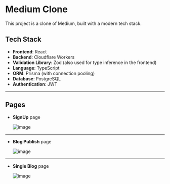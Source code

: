 # Medium Clone

This project is a clone of Medium, built with a modern tech stack.

## Tech Stack

- **Frontend**: React
- **Backend**: Cloudflare Workers
- **Validation Library**: Zod (also used for type inference in the frontend)
- **Language**: TypeScript
- **ORM**: Prisma (with connection pooling)
- **Database**: PostgreSQL
- **Authentication**: JWT

****
## Pages
- **SignUp** page

  ![image](https://github.com/ayushsom1/medium/assets/71268165/60820ec3-b569-48b3-b1f5-0f9d04888b7a)
****

- **Blog Publish** page

  ![image](https://github.com/ayushsom1/medium/assets/71268165/e761fe3f-84ca-4ad5-b062-1f810a7d6233)
 ****
 - **Single Blog** page

   ![image](https://github.com/ayushsom1/medium/assets/71268165/e63e46dd-2fc4-44d3-b8be-bdb137066f2a)
